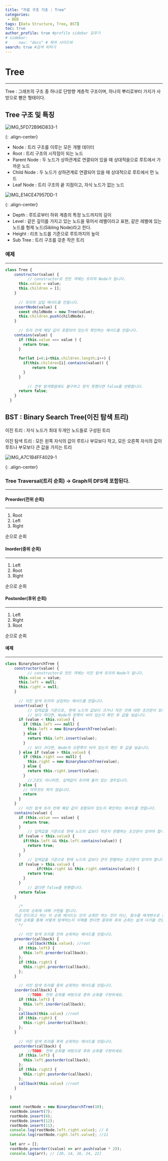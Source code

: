 ```yaml
---
title: "자료 구조 기초 : Tree"
categories:
 - BEB
tags: [Data Structure, Tree, BST] 
toc: true
author_profile: true #profile sidebar 감추기
# sidebar:
#     nav: "docs" # 목차 사이드바
search: true #검색 피하기
---
```




# Tree

-------------------------

Tree  : 그래프의 구조 중 하나로 단방향 계층적 구조이며, 하나의 뿌리로부터 가지가 사방으로 뻗은 형태이다. 



## Tree 구조 및 특징



![IMG_5FD72B96D833-1](../../images/2022-07-27-tree/IMG_5FD72B96D833-1.jpeg)

{: .align-center}

- Node : 트리 구조를 이루는 모든 개별 데이터
- Root : 트리 구조의 시작점이 되는 노드
- Parent Node : 두 노드가 상하관계로 연결되어 있을 때 상대적을으로 루트에서 가까운 노드
- Child Node : 두 노드가 상하관계로 연결되어 있을 때 상대적으로 루트에서 먼 노드
- Leaf Node : 트리 구조의 끝 지점이고, 자식 노드가 없는 노드



![IMG_E14CE47957DD-1](../../images/2022-07-27-tree/IMG_E14CE47957DD-1.jpeg)

{: .align-center}

- Depth : 루트로부터 하위 계층의 특정 노드까지의 깊이
- Level : 같은 깊이를 가지고 있는 노드을 묶어서 레벨이라고 표현, 같은 레벨에 있는 노드를 형제 노드(Sibling Node)라고 한다.
- Height : 리프 노드를 기준으로 루트까지의 높이
- Sub Tree : 트리 구조를 갖춘 작은 트리 



### 예제

-------------------------

```js
class Tree {
    constructor(value) {
          // constructor로 만든 객체는 트리의 Node가 됩니다.
      this.value = value;
      this.children = [];
    }
  
      // 트리의 삽입 메서드를 만듭니다.
    insertNode(value) {
      const childNode = new Tree(value);
      this.children.push(childNode);
    }
  
      // 트리 안에 해당 값이 포함되어 있는지 확인하는 메서드를 만듭니다.
    contains(value) {
      if (this.value === value ) {
        return true;
      }
      
      for(let i=0;i<this.children.length;i++) {
        if(this.children[i].contains(value)) {
            return true
        }
      }
      
          // 전부 탐색했음에도 불구하고 찾지 못했다면 false를 반환합니다.
      return false;
    }
  }
```



## BST : Binary Search Tree(이진 탐색 트리)

이진 트리 : 자식 노드가 최대 두개인 노드들로 구성된 트리

이진 탐색 트리 : 모든 왼쪽 자식의 값이 루트나 부모보다 작고, 모든 오른쪽 자식의 값이 루트나 부모보다 큰 값을 가지는 트리

![IMG_A7C1B4FF4029-1](../../images/2022-07-27-tree/IMG_A7C1B4FF4029-1.jpeg)

{: .align-center}



### Tree Traversal(트리 순회) -> Graph의 DFS에 포함된다.

-------------------------

#### Preorder(전위 순회)

-------------------------

1. Root
2. Left
3. Right

순으로 순회



#### Inorder(중위 순회)

-------------------------

1. Left
2. Root
3. Right

순으로 순회



#### Postorder(후위 순회)

-------------------------

1. Left
2. Right
3. Root

순으로 순회



#### 예제

-------------------------

```js
class BinarySearchTree {
    constructor(value) {
          // constructor로 만든 객체는 이진 탐색 트리의 Node가 됩니다.
      this.value = value;
      this.left = null;
      this.right = null;
    }
  
      // 이진 탐색 트리의 삽입하는 메서드를 만듭니다.
    insert(value) {
          // 입력값을 기준으로, 현재 노드의 값보다 크거나 작은 것에 대한 조건문이 있어야 합니다.
          // 보다 작다면, Node의 왼쪽이 비어 있는지 확인 후 값을 넣습니다.
      if (value < this.value) {
        if (this.left === null) {
          this.left = new BinarySearchTree(value);
        } else {
          return this.left.insert(value);
        }
          // 보다 크다면, Node의 오른쪽이 비어 있는지 확인 후 값을 넣습니다.
      } else if (value > this.value) {
        if (this.right === null) {
          this.right = new BinarySearchTree(value);
        } else {
          return this.right.insert(value);
        }
          //그것도 아니라면, 입력값이 트리에 들어 있는 경우입니다.
      } else {
        // 아무것도 하지 않습니다.
        return
      }
    }
      // 이진 탐색 트리 안에 해당 값이 포함되어 있는지 확인하는 메서드를 만듭니다.
    contains(value) {
      if (this.value === value) {
        return true;
      }
          // 입력값을 기준으로 현재 노드의 값보다 작은지 판별하는 조건문이 있어야 합니다.
      if (value < this.value) {
        if(this.left && this.left.contains(value)) {
          return true;
        }
      }
          // 입력값을 기준으로 현재 노드의 값보다 큰지 판별하는 조건문이 있어야 합니다.
      if (value > this.value) {
              if(this.right && this.right.contains(value)) {
          return true;
        }
      }
          // 없다면 false를 반환합니다.
      return false
    }
  
      /*
      트리의 순회에 대해 구현을 합니다.
    지금 만드려고 하는 이 순회 메서드는 단지 순회만 하는 것이 아닌, 함수를 매개변수로 받아 콜백 함수에 값을 적용시킨 것을 순회해야 합니다.
    전위 순회를 통해 어떻게 탐색하는지 이해를 한다면 중위와 후위 순회는 쉽게 다가올 것입니다.
      */
  
      // 이진 탐색 트리를 전위 순회하는 메서드를 만듭니다.
    preorder(callback) {
          callback(this.value); //root
      if (this.left) {
        this.left.preorder(callback);
      };
      if (this.right) {
        this.right.preorder(callback);
      };
    }
  
      // 이진 탐색 트리를 중위 순회하는 메서드를 만듭니다.
    inorder(callback) {
          //TODO: 전위 순회를 바탕으로 중위 순회를 구현하세요.
      if (this.left) {
        this.left.inorder(callback);
      };
      callback(this.value) //root
      if (this.right) {
        this.right.inorder(callback);
      };
    }
  
      // 이진 탐색 트리를 후위 순회하는 메서드를 만듭니다.
    postorder(callback) {
          //TODO: 전위 순회를 바탕으로 후위 순회를 구현하세요.
      if (this.left) {
        this.left.postorder(callback);
      };
      if (this.right) {
        this.right.postorder(callback);
      };
      callback(this.value) //root
    }
  
  }
  
  const rootNode = new BinarySearchTree(10);
  rootNode.insert(7);
  rootNode.insert(8);
  rootNode.insert(12);
  rootNode.insert(11);
  console.log(rootNode.left.right.value); // 8
  console.log(rootNode.right.left.value); //11
  
  let arr = [];
  rootNode.preorder((value) => arr.push(value * 2));
  console.log(arr); // [20, 14, 16, 24, 22]
```

